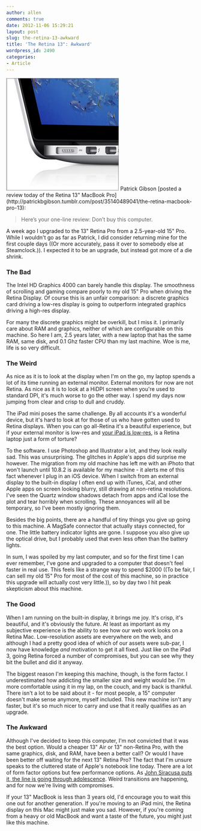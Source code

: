 ```yaml
---
author: allen
comments: true
date: 2012-11-06 15:29:21
layout: post
slug: the-retina-13-awkward
title: 'The Retina 13": Awkward'
wordpress_id: 2490
categories:
- Article
---
```


<img src='/images/wp-uploads/2012/11/retina13.jpg' class='retinize'>
Patrick Gibson [posted a review today of the Retina 13" MacBook Pro](http://patrickbgibson.tumblr.com/post/35140489041/the-retina-macbook-pro-13):


> Here’s your one-line review: Don’t buy this computer.


A week ago I upgraded to the 13" Retina Pro from a 2.5-year-old 15" Pro. While I wouldn't go as far as Patrick, I did consider returning mine for the first couple days ((Or more accurately, pass it over to somebody else at Steamclock.)). I expected it to be an upgrade, but instead got more of a die shrink.


### The Bad


The Intel HD Graphics 4000 can barely handle this display. The smoothness of scrolling and gaming compare poorly to my old 15" Pro when driving the Retina Display. Of course this is an unfair comparison: a discrete graphics card driving a low-res display is going to outperform integrated graphics driving a high-res display.

For many the discrete graphics might be overkill, but I miss it. I primarily care about RAM and graphics, neither of which are configurable on this machine. So here I am, 2.5 years later, with a new laptop that has the same RAM, same disk, and 0.1 Ghz faster CPU than my last machine. Woe is me, life is so very difficult.


### The Weird


As nice as it is to look at the display when I'm on the go, my laptop spends a lot of its time running an external monitor. External monitors for now are not Retina. As nice as it is to look at a HiDPI screen when you're used to standard DPI, it's much worse to go the other way. I spend my days now jumping from clear and crisp to dull and cruddy.

The iPad mini poses the same challenge. By all accounts it's a wonderful device, but it's hard to look at for those of us who have gotten used to Retina displays. When you can go all-Retina it's a beautiful experience, but if your external monitor is low-res and [your iPad is low-res](http://daringfireball.net/2012/10/ipad_mini), is a Retina laptop just a form of torture?

To the software. I use Photoshop and Illustrator a lot, and they look really sad. This was unsurprising. The glitches in Apple's apps did surprise me however. The migration from my old machine has left me with an iPhoto that won't launch until 10.8.2 is available for my machine - it alerts me of this fact whenever I plug in an iOS device. When I switch from an external display to the built-in display I often end up with iTunes, iCal, and other Apple apps on screen looking blurry, still drawing at non-retina resolutions. I've seen the Quartz window shadows detach from apps and iCal lose the plot and tear horribly when scrolling. These annoyances will all be temporary, so I've been mostly ignoring them.

Besides the big points, there are a handful of tiny things you give up going to this machine. A MagSafe connector that actually stays connected, for one. The little battery indicator lights are gone. I suppose you also give up the optical drive, but I probably used that even less often than the battery lights.

In sum, I was spoiled by my last computer, and so for the first time I can ever remember, I've gone and upgraded to a computer that doesn't feel faster in real use. This feels like a strange way to spend $2000 ((To be fair, I can sell my old 15" Pro for most of the cost of this machine, so in practice this upgrade will actually cost very little.)), so by day two I hit peak skepticism about this machine.


### The Good


When I am running on the built-in display, it brings me joy. It's crisp, it's beautiful, and it's obviously the future. At least as important as my subjective experience is the ability to see how our web work looks on a Retina Mac. Low-resolution assets are everywhere on the web, and although I had a pretty good idea of which of our assets were sub-par, I now have knowledge _and_ motivation to get it all fixed. Just like on the iPad 3, going Retina forced a number of compromises, but you can see why they bit the bullet and did it anyway.

The biggest reason I'm keeping this machine, though, is the form factor. I underestimated how addicting the smaller size and weight would be. I'm more comfortable using it in my lap, on the couch, and my back is thankful. There isn't a lot to be said about it - for most people, a 15" computer doesn't make sense anymore, myself included. This new machine isn't any faster, but it's so much nicer to carry and use that it really qualifies as an upgrade.


### The Awkward


Although I've decided to keep this computer, I'm not convicted that it was the best option. Would a cheaper 13" Air or 13" non-Retina Pro, with the same graphics, disk, and RAM, have been a better call? Or would I have been better off waiting for the next 13" Retina Pro? The fact that I'm unsure speaks to the cluttered state of Apple's notebook line today. There are a lot of form factor options but few performance options. As [John Siracusa puts it, the line is going through adolescence](http://5by5.tv/hypercritical/91). Weird transitions are happening, and for now we're living with compromises.

If your 13" MacBook is less than 3 years old, I'd encourage you to wait this one out for another generation. If you're moving to an iPad mini, the Retina display on this Mac might just make you sad. However, if you're coming from a heavy or old MacBook and want a taste of the future, you might just like this machine.
